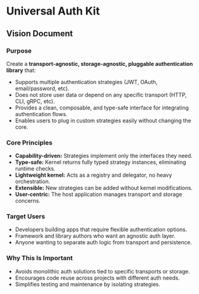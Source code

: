 # Universal Auth Kit

## Vision Document

### Purpose

Create a **transport-agnostic, storage-agnostic, pluggable authentication library** that:

- Supports multiple authentication strategies (JWT, OAuth, email/password, etc).
- Does not store user data or depend on any specific transport (HTTP, CLI, gRPC, etc).
- Provides a clean, composable, and type-safe interface for integrating authentication flows.
- Enables users to plug in custom strategies easily without changing the core.

### Core Principles

- **Capability-driven:** Strategies implement only the interfaces they need.
- **Type-safe:** Kernel returns fully typed strategy instances, eliminating runtime checks.
- **Lightweight kernel:** Acts as a registry and delegator, no heavy orchestration.
- **Extensible:** New strategies can be added without kernel modifications.
- **User-centric:** The host application manages transport and storage concerns.

### Target Users

- Developers building apps that require flexible authentication options.
- Framework and library authors who want an agnostic auth layer.
- Anyone wanting to separate auth logic from transport and persistence.

### Why This Is Important

- Avoids monolithic auth solutions tied to specific transports or storage.
- Encourages code reuse across projects with different auth needs.
- Simplifies testing and maintenance by isolating strategies.
